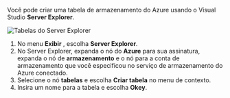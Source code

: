 Você pode criar uma tabela de armazenamento do Azure usando o Visual Studio **Server Explorer**.

![Tabelas do Server Explorer][Image1]

1. No menu **Exibir** , escolha **Server Explorer**.
2. No Server Explorer, expanda o nó do **Azure** para sua assinatura, expanda o nó de **armazenamento** e o nó para a conta de armazenamento que você especificou no serviço de armazenamento do Azure conectado.
3. Selecione o nó **tabelas** e escolha **Criar tabela** no menu de contexto.
4. Insira um nome para a tabela e escolha **Okey**.   




[Image1]: ./media/vs-storage-getting-started-tables-include/vs-storage-create-tables-in-Server-Explorer.png
